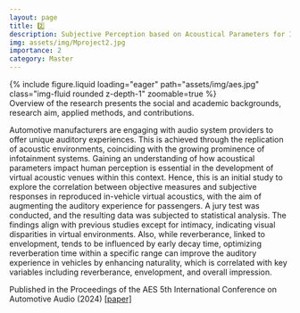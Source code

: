 ```yaml
---
layout: page
title: 2️⃣
description: Subjective Perception based on Acoustical Parameters for In-Vehicle Virtual Sound
img: assets/img/Mproject2.jpg
importance: 2
category: Master
---
```


<div class="row mt-3">
    <div class="col-sm mt-3 mt-md-0">
        {% include figure.liquid loading="eager" path="assets/img/aes.jpg" class="img-fluid rounded z-depth-1" zoomable=true %}
    </div>
</div>
<div class="caption">
    Overview of the research presents the social and academic backgrounds, research aim, applied methods, and contributions.
</div> 

Automotive manufacturers are engaging with audio system providers to offer unique auditory experiences. This is achieved through the replication of acoustic environments, coinciding with the growing prominence of infotainment systems. Gaining an understanding of how acoustical parameters impact human perception is essential in the development of virtual acoustic venues within this context. Hence, this is an initial study to explore the correlation between objective measures and subjective responses in reproduced in-vehicle virtual acoustics, with the aim of augmenting the auditory experience for passengers. A jury test was conducted, and the resulting data was subjected to statistical analysis. The findings align with previous studies except for intimacy, indicating visual disparities in virtual environments. Also, while reverberance, linked to envelopment, tends to be influenced by early decay time, optimizing reverberation time within a specific range can improve the auditory experience in vehicles by enhancing naturality, which is correlated with key variables including reverberance, envelopment, and overall impression.

Published in the Proceedings of the AES 5th International Conference on Automotive Audio (2024) [[paper]](https://aes2.org/publications/elibrary-page/?id=22612)